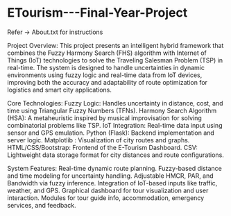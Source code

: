 # ETourism---Final-Year-Project
Refer -> About.txt for instructions 

Project Overview: 
This project presents an intelligent hybrid framework that combines the Fuzzy Harmony Search (FHS) algorithm with Internet of Things (IoT) technologies to solve the Traveling Salesman Problem (TSP) in real-time. The system is designed to handle uncertainties in dynamic environments using fuzzy logic and real-time data from IoT devices, improving both the accuracy and adaptability of route optimization for logistics and smart city applications.

Core Technologies:
Fuzzy Logic: Handles uncertainty in distance, cost, and time using Triangular Fuzzy Numbers (TFNs).
Harmony Search Algorithm (HSA): A metaheuristic inspired by musical improvisation for solving combinatorial problems like TSP.
IoT Integration: Real-time data input using sensor and GPS emulation.
Python (Flask): Backend implementation and server logic.
Matplotlib : Visualization of city routes and graphs.
HTML/CSS/Bootstrap: Frontend of the E-Tourism Dashboard.
CSV: Lightweight data storage format for city distances and route configurations.

System Features:
Real-time dynamic route planning.
Fuzzy-based distance and time modeling for uncertainty handling.
Adjustable HMCR, PAR, and Bandwidth via fuzzy inference.
Integration of IoT-based inputs like traffic, weather, and GPS.
Graphical dashboard for tour visualization and user interaction.
Modules for tour guide info, accommodation, emergency services, and feedback.

